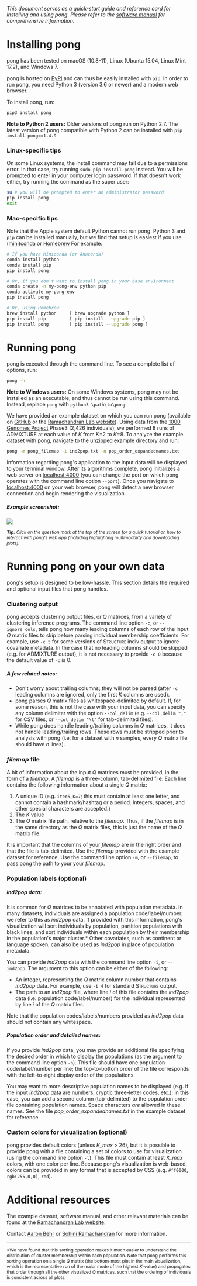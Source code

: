 _This document serves as a quick-start guide and reference card for installing and using pong. Please refer to the [software manual](https://github.com/ramachandran-lab/pong/blob/master/pong-manual.pdf) for comprehensive information._

# Installing pong

pong has been tested on macOS (10.8-11), Linux (Ubuntu 15.04, Linux Mint 17.2), and Windows 7.

pong is hosted on [PyPI](https://pypi.python.org/pypi) and can thus be easily installed with `pip`. In order to run pong, you need Python 3 (version 3.6 or newer) and a modern web browser.

To install pong, run:

```bash
pip3 install pong
```

__Note to Python 2 users:__ Older versions of pong run on Python 2.7. The latest version of pong compatible with Python 2 can be installed with `pip install pong==1.4.9`

### Linux-specific tips

On some Linux systems, the install command may fail due to a permissions error. In that case, try running `sudo pip install pong` instead. You will be prompted to enter in your computer login password. If that doesn't work either, try running the command as the super user:

```bash
su # you will be prompted to enter an administrator password
pip install pong
exit
```

### Mac-specific tips

Note that the Apple system default Python cannot run pong. Python 3 and `pip` can be installed manually, but we find that setup is easiest if you use [(mini)conda](https://docs.conda.io/projects/conda/en/latest/user-guide/install/) or [Homebrew](http://brew.sh) For example:

```bash
# If you have Miniconda (or Anaconda)
conda install python
conda install pip
pip install pong

# Or, if you don't want to install pong in your base environment
conda create -n my-pong-env python pip
conda activate my-pong-env
pip install pong

# Or, using Homebrew
brew install python 	[ brew upgrade python ]
pip install pip 		[ pip install --upgrade pip ]
pip install pong		[ pip install --upgrade pong ]
```

# Running pong

pong is executed through the command line. To see a complete list of options, run:

```bash
pong -h
```

__Note to Windows users:__ On some Windows systems, pong may not be installed as an executable, and thus cannot be run using this command. Instead, replace `pong` with `python3 \path\to\pong`.


We have provided an example dataset on which you can run pong (available on [GitHub](https://github.com/ramachandran-lab/pong/tree/master/example_data_1kG-p3) or the [Ramachandran Lab website](http://brown.edu/Research/Ramachandran_Lab/projects/)). Using data from the [1000 Genomes Project](http://www.1000genomes.org/) Phase3 (2,426 individuals), we performed 8 runs of ADMIXTURE at each value of _K_ from _K_=2 to _K_=8. To analyze the example dataset with pong, navigate to the unzipped example directory and run:

```bash
pong -m pong_filemap -i ind2pop.txt -n pop_order_expandednames.txt
```

Information regarding pong's application to the input data will be displayed to your terminal window. After its algorithms complete, pong initializes a web server on [localhost:4000](http://localhost:4000) (you can change the port on which pong operates with the command line option `--port`). Once you navigate to [localhost:4000](http://localhost:4000) on your web browser, pong will detect a new browser connection and begin rendering the visualization.

##### Example screenshot: 

![](https://github.com/ramachandran-lab/pong/blob/master/readme-screenshot.png?raw=true)

<span style="font-size:85%">*__Tip:__ Click on the question mark at the top of the screen for a quick tutorial on how to interact with pong's web app (including highlighting multimodality and downloading plots).*</span>


# Running pong on your own data

pong's setup is designed to be low-hassle. This section details the required and optional input files that pong handles. 

### Clustering output

pong accepts clustering output files, or _Q_ matrices, from a variety of clustering inference programs. The command line option `-c`, or `--ignore_cols`, tells pong how many leading columns of each row of the input _Q_ matrix files to skip before parsing individual membership coefficients. For example, use `-c 5` for some versions of <span style="font-variant: small-caps">Structure</span>
indiv output to ignore covariate metadata. In the case that no leading columns should be skipped (e.g. for ADMIXTURE output), it is not necessary to provide `-c 0` because the default value of `-c` is 0. 

##### A few related notes:

- Don't worry about trailing columns; they will not be parsed (after `-c` leading columns are ignored, only the first _K_ columns are used).
- pong parses _Q_ matrix files as whitespace-delimited by default. If, for some reason, this is not the case with your input data, you can specify any column delimiter with the option `--col_delim` (e.g. `--col_delim ","` for CSV files, or `--col_delim "\t"` for tab-delimited files).
- While pong does handle leading/trailing columns in _Q_ matrices, it does not handle leading/trailing rows. These rows must be stripped prior to analysis with pong (i.e. for a dataset with _n_ samples, every _Q_ matrix file should have _n_ lines).

### _filemap_ file

A bit of information about the input _Q_ matrices must be provided, in the form of a _filemap_. A _filemap_ is a three-column, tab-delimited file. Each line contains the following information about a single _Q_ matrix:

1. A unique ID (e.g. `iter5_K=7`; this must contain at least one letter, and cannot contain a hashmark/hashtag or a period. Integers, spaces, and other special characters are accepted.)
2. The _K_ value
3. The _Q_ matrix file path, relative to the _filemap_. Thus, if the _filemap_ is in the same directory as the _Q_ matrix files, this is just the name of the _Q_ matrix file.

It is important that the columns of your _filemap_ are in the right order and that the file is tab-delimited. Use the _filemap_ provided with the example dataset for reference. Use the command line option `-m`, or `--filemap`, to pass pong the path to your your _filemap_.


### Population labels (optional)

##### _ind2pop_ data:

It is common for _Q_ matrices to be annotated with population metadata. In many datasets, individuals are assigned a population code/label/number; we refer to this as _ind2pop_ data. If provided with this information, pong's visualization will sort individuals by population, partition populations with black lines, and sort individuals within each population by their membership in the population's major cluster.* Other covariates, such as continent or language spoken, can also be used as _ind2pop_ in place of population metadata.

You can provide _ind2pop_ data with the command line option `-i`, or `--ind2pop`. The argument to this option can be either of the following:

- An integer, representing the _Q_ matrix column number that contains _ind2pop_ data. For example, use `-i 4` for standard <span style="font-variant: small-caps">Structure</span> output.
- The path to an _ind2pop_ file, where line _i_ of this file contains the _ind2pop_ data (i.e. population code/label/number) for the individual represented by line _i_ of the _Q_ matrix files.

Note that the population codes/labels/numbers provided as _ind2pop_ data should not contain any whitespace.

##### Population order and detailed names:

If you provide _ind2pop_ data, you may provide an additional file specifying the desired order in which to display the populations (as the argument to the command line option `-n`). This file should have one population code/label/number per line; the top-to-bottom order of the file corresponds with the left-to-right display order of the populations. 

You may want to more descriptive population names to be displayed (e.g. if the input _ind2pop_ data are numbers, cryptic three-letter codes, etc.); in this case, you can add a second column (tab-delimited) to the population order file containing population names. Space characters _are_ allowed in these names. See the file _pop\_order\_expandednames.txt_ in the example dataset for reference.


### Custom colors for visualization (optional)

pong provides default colors (unless _K\_max_ > 26), but it is possible to provide pong with a file containing a set of colors to use for visualization (using the command line option `-l`). This file must contain at least _K\_max_ colors, with one color per line. Because pong's visualization is web-based, colors can be provided in any format that is accepted by CSS (e.g. `#ff0000`, `rgb(255,0,0)`, `red`).


# Additional resources

The example dataset, software manual, and other relevant materials can be found at the [Ramachandran Lab website](http://brown.edu/Research/Ramachandran_Lab/projects). 

Contact [Aaron Behr](mailto:aaron_behr@alumni.brown.edu?subject=pong) or [Sohini Ramachandran](mailto:sramachandran@brown.edu?subject=pong) for more information. 





<!-- ##### Using custom colors to generate perm files for Distruct -->
<!-- pong is intended to replace... -->





<!-- # Interactive visualization -->
<!-- pong's custom, D3-based visualization tool is meant to be easy to use.  -->




----

<span style="font-size:85%">*We have found that this sorting operation makes it much easier to understand the distribution of cluster membership within each population. Note that pong performs this sorting operation on a single _Q_ matrix (the bottom-most plot in the main visualization, which is the representative run of the major mode of the highest _K_-value) and propagates that order through all the other visualized _Q_ matrices, such that the ordering of individuals is consistent across all plots.</span>


